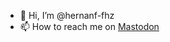 - 👋 Hi, I’m @hernanf-fhz
- 📫 How to reach me on <a rel="me" href="https://toot.aquilenet.fr/@fhz">Mastodon</a>

<!---
hernanf-fhz/hernanf-fhz is a ✨ special ✨ repository because its `README.md` (this file) appears on your GitHub profile.
You can click the Preview link to take a look at your changes.
--->
